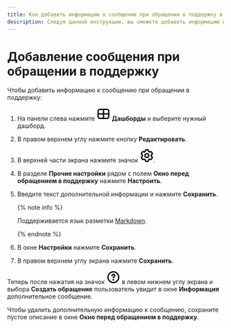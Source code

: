 ```yaml
---
title: Как добавить информацию к сообщению при обращении в поддержку в {{ datalens-full-name }}
description: Следуя данной инструкции, вы сможете добавить информацию к сообщению при обращении в поддержку.
---
```


# Добавление сообщения при обращении в поддержку

Чтобы добавить информацию к сообщению при обращении в поддержку:


1. На панели слева нажмите ![image](../../../_assets/console-icons/layout-cells-large.svg) **Дашборды** и выберите нужный дашборд.
1. В правом верхнем углу нажмите кнопку **Редактировать**.
1. В верхней части экрана нажмите значок ![image](../../../_assets/console-icons/gear.svg).
1. В разделе **Прочие настройки** рядом с полем **Окно перед обращением в поддержку** нажмите **Настроить**.
1. Введите текст дополнительной информации и нажмите **Сохранить**.

   {% note info %}

   Поддерживается язык разметки [Markdown](../../dashboard/markdown.md).

   {% endnote %}

1. В окне **Настройки** нажмите **Сохранить**.
1. В правом верхнем углу экрана нажмите **Сохранить**.

Теперь после нажатия на значок ![image](../../../_assets/console-icons/circle-question.svg) в левом нижнем углу экрана и выбора **Создать обращение** пользователь увидит в окне **Информация** дополнительное сообщение.

Чтобы удалить дополнительную информацию к сообщению, сохраните пустое описание в окне **Окно перед обращением в поддержку**.
